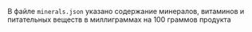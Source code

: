 В файле `minerals.json` указано содержание минералов, витаминов и питательных веществ в миллиграммах на 100 граммов продукта